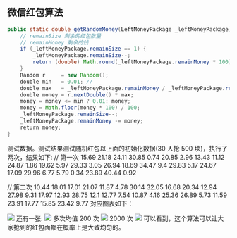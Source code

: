 ## 微信红包算法

```java
public static double getRandomMoney(LeftMoneyPackage _leftMoneyPackage) {
    // remainSize 剩余的红包数量
    // remainMoney 剩余的钱
    if (_leftMoneyPackage.remainSize == 1) {
        _leftMoneyPackage.remainSize--;
        return (double) Math.round(_leftMoneyPackage.remainMoney * 100) / 100;
    }
    Random r     = new Random();
    double min   = 0.01; //
    double max   = _leftMoneyPackage.remainMoney / _leftMoneyPackage.remainSize * 2;
    double money = r.nextDouble() * max;
    money = money <= min ? 0.01: money;
    money = Math.floor(money * 100) / 100;
    _leftMoneyPackage.remainSize--;
    _leftMoneyPackage.remainMoney -= money;
    return money;
}
```

测试数据。测试结果测试随机红包以上面的初始化数据(30 人抢 500 块)，执行了两次，结果如下: // 第一次 15.69 21.18 24.11 30.85 0.74 20.85 2.96 13.43 11.12 24.87 1.86 19.62 5.97 29.33 3.05 26.94 18.69 34.47 9.4 29.83 5.17 24.67 17.09 29.96 6.77 5.79 0.34 23.89 40.44 0.92

// 第二次 10.44 18.01 17.01 21.07 11.87 4.78 30.14 32.05 16.68 20.34 12.94 27.98 9.31 17.97 12.93 28.75 12.1 12.77 7.54 10.87 4.16 25.36 26.89 5.73 11.59 23.91 17.77 15.85 23.42 9.77 对应图表如下：

![](https://pic4.zhimg.com/383a5c9dd7451db4d1bde8f59dcc66fb_b.png) 还有一张: ![](https://pic1.zhimg.com/f3db54ba944f208ed8917651cbb7ce70_b.png) 多次均值 200 次 ![](https://pic2.zhimg.com/90c57b9fed9398b866e636a910e8f86d_b.png) 2000 次 ![](https://pic1.zhimg.com/9c9d0c51d6528c2ac6ae599a640c271c_b.png) 可以看到，这个算法可以让大家抢到的红包面额在概率上是大致均匀的。
